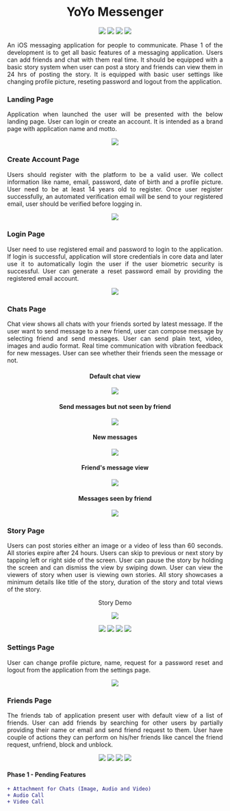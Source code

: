 <h1 align="center"> YoYo Messenger </h1>

<p align="center">
  <img src="https://img.shields.io/badge/Developer-Vishnu_Divakar-orange" />
  <img src="https://img.shields.io/badge/OpenSource-Always-green" />
  <img src="https://img.shields.io/badge/Users-3-yellow" />
  <img src="https://img.shields.io/badge/DevState-Phase_1-blue" />
</p>

<p align="justify">
An iOS messaging application for people to communicate. Phase 1 of the development is to get all basic features of a messaging application. Users can add friends and chat with them real time. It should be equipped with a basic story system when user can post a story and friends can view them in 24 hrs of posting the story. It is equipped with basic user settings like changing profile picture, reseting password and logout from the application.
</p>

<h3>Landing Page</h3>
<div>
  <p align="justify">
    Application when launched the user will be presented with the below landing page. User can login or create an account. It is intended as a brand page with application name and motto.
  </p>
  <p align="center">
    <img src="https://github.com/vishnudivakar31/YoYo-Messenger/blob/main/screenshots/landing_page.PNG" />
  </p>
</div>

<h3>Create Account Page</h3>
<div>
  <p align="justify">
    Users should register with the platform to be a valid user. We collect information like name, email, password, date of birth and a profile picture. User need to be at least 14 years old to register. Once user register successfully, an automated verification email will be send to your registered email, user should be verified before logging in.
  </p>
  <p align="center">
    <img src="https://github.com/vishnudivakar31/YoYo-Messenger/blob/main/screenshots/create_account.PNG" />
  </p>
</div>

<h3>Login Page</h3>
<div>
  <p align="justify">
    User need to use registered email and password to login to the application. If login is successful, application will store credentials in core data and later use it to automatically login the user if the user biometric security is successful. User can generate a reset password email by providing the registered email account.
  </p>
  <p align="center">
    <img src="https://github.com/vishnudivakar31/YoYo-Messenger/blob/main/screenshots/signin_page.PNG" />
  </p>
</div>

<h3>Chats Page</h3>
<div>
  <p align="justify">
    Chat view shows all chats with your friends sorted by latest message. If the user want to send message to a new friend, user can compose message by selecting friend and send messages. User can send plain text, video, images and audio format. Real time communication with vibration feedback for new messages. User can see whether their friends seen the message or not.
  </p>
  <div align="center" display="inline-grid">
    <p>
      <h4>Default chat view</h4>
      <img src="https://github.com/vishnudivakar31/YoYo-Messenger/blob/main/screenshots/chat_view.png" />
    </p>
    <p>
      <h4>Send messages but not seen by friend</h4>
      <img src="https://github.com/vishnudivakar31/YoYo-Messenger/blob/main/screenshots/UnSeenMessages.png" />
    </p>
    <p>
      <h4>New messages</h4>
      <img src="https://github.com/vishnudivakar31/YoYo-Messenger/blob/main/screenshots/new_message_view.png" />
    </p>
    <p>
      <h4>Friend's message view</h4>
      <img src="https://github.com/vishnudivakar31/YoYo-Messenger/blob/main/screenshots/friend_message_view.png" />
    </p>
    <p>
      <h4>Messages seen by friend</h4>
      <img src="https://github.com/vishnudivakar31/YoYo-Messenger/blob/main/screenshots/message_seen_view.png" />
    </p>
  </div>
</div>

<h3>Story Page</h3>
<div>
  <p align="justify">
    Users can post stories either an image or a video of less than 60 seconds. All stories expire after 24 hours. Users can skip to previous or next story by tapping left or right side of the screen. User can pause the story by holding the screen and can dismiss the view by swiping down. User can view the viewers of story when user is viewing own stories. All story showcases a minimum details like title of the story, duration of the story and total views of the story.
  </p>
  <p align="center">Story Demo</p>
  <p align="center">
    <img src="https://github.com/vishnudivakar31/YoYo-Messenger/blob/main/screenshots/story.gif" />
  </p>
  <p align="center">
    <img src="https://github.com/vishnudivakar31/YoYo-Messenger/blob/main/screenshots/story_view.png" />
    <img src="https://github.com/vishnudivakar31/YoYo-Messenger/blob/main/screenshots/friends_story.png" />
    <img src="https://github.com/vishnudivakar31/YoYo-Messenger/blob/main/screenshots/own_story.png" />
    <img src="https://github.com/vishnudivakar31/YoYo-Messenger/blob/main/screenshots/viewed_by.png" />
  </p>
</div>

<h3>Settings Page</h3>
<div>
  <p align="justify">
    User can change profile picture, name, request for a password reset and logout from the application from the settings page.
  </p>
  <p align="center">
    <img src="https://github.com/vishnudivakar31/YoYo-Messenger/blob/main/screenshots/settings_page.PNG" />
  </p>
</div>

<h3>Friends Page</h3>
<div>
  <p align="justify">
    The friends tab of application present user with default view of a list of friends. User can add friends by searching for other users by partially providing their name or email and send friend request to them. User have couple of actions they can perform on his/her friends like cancel the friend request, unfriend, block and unblock.  
  </p>
  <p align="center">
    <img src="https://github.com/vishnudivakar31/YoYo-Messenger/blob/main/screenshots/cancel_friend_request.PNG" />
    <img src="https://github.com/vishnudivakar31/YoYo-Messenger/blob/main/screenshots/normal_friend_view.PNG" />
    <img src="https://github.com/vishnudivakar31/YoYo-Messenger/blob/main/screenshots/unblock_view.PNG" />
    <img src="https://github.com/vishnudivakar31/YoYo-Messenger/blob/main/screenshots/search_friends.PNG" />
  </p>
</div>

<h4>Phase 1 - Pending Features</h4>

```diff
+ Attachment for Chats (Image, Audio and Video)
+ Audio Call
+ Video Call
```
